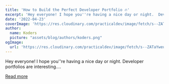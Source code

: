 ```yaml
---
title: 'How to Build the Perfect Developer Portfolio 🔥'
excerpt: 'Hey everyone! I hope you''re having a nice day or night.  Developer portfolios are interesting....'
date: '2022-04-23'
coverImage: 'https://res.cloudinary.com/practicaldev/image/fetch/s--ZATaYweu--/c_imagga_scale,f_auto,fl_progressive,h_420,q_auto,w_1000/https://dev-to-uploads.s3.amazonaws.com/uploads/articles/j51jcekrjg8yclhirfda.png'
author:
  name: Koders
  picture: "assets/blog/authors/koders.png"
ogImage:
  url: 'https://res.cloudinary.com/practicaldev/image/fetch/s--ZATaYweu--/c_imagga_scale,f_auto,fl_progressive,h_420,q_auto,w_1000/https://dev-to-uploads.s3.amazonaws.com/uploads/articles/j51jcekrjg8yclhirfda.png'
---
```


Hey everyone! I hope you''re having a nice day or night.  Developer portfolios are interesting....

[Read more](https://dev.to/harshhhdev/how-to-build-the-perfect-developer-portfolio-576l)
